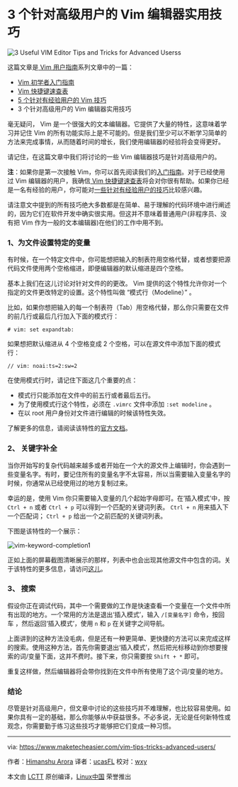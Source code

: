 3 个针对高级用户的 Vim 编辑器实用技巧
============================================================

![](https://maketecheasier-2d0f.kxcdn.com/assets/uploads/2017/01/vim-featured.jpg "3 Useful VIM Editor Tips and Tricks for Advanced Userss")

这篇文章是[ Vim 用户指南][12]系列文章中的一篇：

*   [Vim 初学者入门指南][3]
*   [Vim 快捷键速查表][4]
*   [5 个针对有经验用户的 Vim 技巧][4]
*   3 个针对高级用户的 Vim 编辑器实用技巧

毫无疑问， Vim 是一个很强大的文本编辑器。它提供了大量的特性，这意味着学习并记住 Vim 的所有功能实际上是不可能的。但是我们至少可以不断学习简单的方法来完成事情，从而随着时间的增长，我们使用编辑器的经验将会变得更好。

请记住，在这篇文章中我们将讨论的一些 Vim 编辑器技巧是针对高级用户的。

**注**：如果你是第一次接触 Vim，你可以首先阅读我们的[入门指南][14]。对于已经使用过 Vim 编辑器的用户，我确信[ Vim 快捷键速查表][15]将会对你很有帮助。如果你已经是一名有经验的用户，你可能对[一些针对有经验用户的技巧][16]比较感兴趣。

请注意文中提到的所有技巧绝大多数都是在简单、易于理解的代码环境中进行阐述的，因为它们在软件开发中确实很实用。但这并不意味着普通用户(非程序员、没有把 Vim 作为一般的文本编辑器)在他们的工作中用不到。

### 1、为文件设置特定的变量

有时候，在一个特定文件中，你可能想把输入的制表符用空格代替，或者想要把源代码文件使用两个空格缩进，即便编辑器的默认缩进是四个空格。

基本上我们在这儿讨论对针对文件的的更改。 Vim 提供的这个特性允许你对一个指定的文件更改特定的设置。这个特性叫做 “模式行（Modeline）” 。

比如，如果你想把输入的每一个制表符（Tab）用空格代替，那么你只需要在文件的前几行或最后几行加入下面的模式行：

```
# vim: set expandtab:
```

如果想把默认缩进从 4 个空格变成 2 个空格，可以在源文件中添加下面的模式行：

```
// vim: noai:ts=2:sw=2
```

在使用模式行时，请记住下面这几个重要的点：

* 模式行只能添加在文件中的前五行或者最后五行。
* 为了使用模式行这个特性，必须在 `.vimrc` 文件中添加 `:set modeline` 。
* 在以 root 用户身份对文件进行编辑的时候该特性失效。

了解更多的信息，请阅读该特性的[官方文档][17]。

### 2、 关键字补全

当你开始写的复杂代码越来越多或者开始在一个大的源文件上编辑时，你会遇到一些变量名字。有时，要记住所有的变量名字不太容易，所以当需要输入变量名字的时候，你通常从已经使用过的地方复制过来。

幸运的是，使用 Vim 你只需要输入变量的几个起始字母即可。在’插入模式’中，按 `Ctrl + n` 或者 `Ctrl + p` 可以得到一个匹配的关键词列表。 `Ctrl + n` 用来插入下一个匹配词； `Ctrl + p` 给出一个之前匹配的关键词列表。

下图是该特性的一个展示：

 ![vim-keyword-completion1](https://maketecheasier-2d0f.kxcdn.com/assets/uploads/2017/01/vim-keyword-completion1.jpg "vim-keyword-completion1")

正如上面的屏幕截图清晰展示的那样，列表中也会出现其他源文件中包含的词。关于该特性的更多信息，请访问[这儿][18]。

### 3、 搜索

假设你正在调试代码，其中一个需要做的工作是快速查看一个变量在一个文件中所有出现的地方。一个常用的方法是退出‘插入模式’，输入 `/[变量名字]` 命令，按回车 ，然后返回‘插入模式’，使用 `n` 和 `p` 在关键字之间导航。

上面讲到的这种方法没毛病，但是还有一种更简单、更快捷的方法可以来完成这样的搜索。使用这种方法，首先你需要退出‘插入模式’，然后把光标移动到你想要搜索的词/变量下面，这并不费时。接下来，你只需要按 `Shift + *` 即可。

重复这样做，然后编辑器将会带你找到在文件中所有使用了这个词/变量的地方。

### 结论

尽管是针对高级用户，但文章中讨论的这些技巧并不难理解，也比较容易使用。如果你具有一定的基础，那么你能够从中获益很多。不必多说，无论是任何新特性或观念，你需要勤于练习这些技巧才能够把它们变成一种习惯。


--------------------------------------------------------------------------------

via: https://www.maketecheasier.com/vim-tips-tricks-advanced-users/

作者：[Himanshu Arora][a]
译者：[ucasFL](https://github.com/ucasFL)
校对：[wxy](https://github.com/wxy)

本文由 [LCTT](https://github.com/LCTT/TranslateProject) 原创编译，[Linux中国](https://linux.cn/) 荣誉推出

[a]:https://www.maketecheasier.com/author/himanshu/
[1]:https://www.maketecheasier.com/author/himanshu/
[2]:https://www.maketecheasier.com/vim-tips-tricks-advanced-users/#respond
[3]:https://www.maketecheasier.com/start-with-vim-linux/
[4]:https://www.maketecheasier.com/vim-keyboard-shortcuts-cheatsheet/
[5]:https://www.maketecheasier.com/vim-tips-tricks-for-experienced-users/
[6]:https://www.maketecheasier.com/category/linux-tips/
[7]:http://www.facebook.com/sharer.php?u=https%3A%2F%2Fwww.maketecheasier.com%2Fvim-tips-tricks-advanced-users%2F
[8]:http://twitter.com/share?url=https%3A%2F%2Fwww.maketecheasier.com%2Fvim-tips-tricks-advanced-users%2F&text=3+Useful+VIM+Editor+Tips+and+Tricks+for+Advanced+Users
[9]:mailto:?subject=3%20Useful%20VIM%20Editor%20Tips%20and%20Tricks%20for%20Advanced%20Users&body=https%3A%2F%2Fwww.maketecheasier.com%2Fvim-tips-tricks-advanced-users%2F
[10]:https://www.maketecheasier.com/opt-out-google-personalized-ads/
[11]:https://www.maketecheasier.com/wi-fi-vs-ethernet-vs-4g/
[12]:https://www.maketecheasier.com/series/vim-user-guide/
[13]:https://support.google.com/adsense/troubleshooter/1631343
[14]:https://www.maketecheasier.com/start-with-vim-linux/
[15]:https://www.maketecheasier.com/vim-keyboard-shortcuts-cheatsheet/
[16]:https://www.maketecheasier.com/vim-tips-tricks-for-experienced-users/
[17]:http://vim.wikia.com/wiki/Modeline_magic
[18]:http://vim.wikia.com/wiki/Any_word_completion
